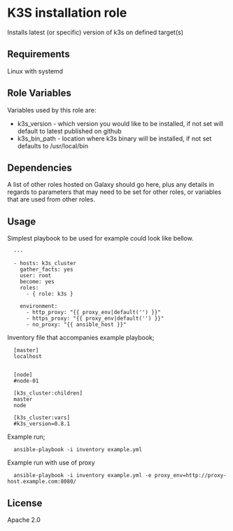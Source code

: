 K3S installation role
=========

Installs latest (or specific) version of k3s on defined target(s)

Requirements
------------

Linux with systemd

Role Variables
--------------

Variables used by this role are:
- k3s_version - which version you would like to be installed, if not set will default to latest published on github
- k3s_bin_path - location where k3s binary will be installed, if not set defaults to /usr/local/bin

Dependencies
------------

A list of other roles hosted on Galaxy should go here, plus any details in regards to parameters that may need to be set for other roles, or variables that are used from other roles.

Usage
----------------

Simplest playbook to be used for example could look like bellow. 

      ---

      - hosts: k3s_cluster
        gather_facts: yes
        user: root
        become: yes
        roles:
          - { role: k3s }

        environment:
          - http_proxy: "{{ proxy_env|default('') }}"
          - https_proxy: "{{ proxy_env|default('') }}"
          - no_proxy: "{{ ansible_host }}"


Inventory file that accompanies example playbook;

      [master]
      localhost


      [node]
      #node-01

      [k3s_cluster:children]
      master
      node

      [k3s_cluster:vars]
      #k3s_version=0.8.1

Example run;

      ansible-playbook -i inventory example.yml

Example run with use of proxy

      ansible-playbook -i inventory example.yml -e proxy_env=http://proxy-host.example.com:8080/


License
-------

Apache 2.0

